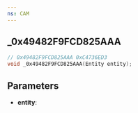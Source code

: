 ```yaml
---
ns: CAM
---
```

## _0x49482F9FCD825AAA

```c
// 0x49482F9FCD825AAA 0xC4736ED3
void _0x49482F9FCD825AAA(Entity entity);
```


## Parameters
* **entity**: 

